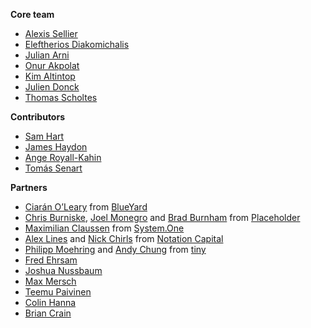**Core team**

* [Alexis Sellier]
* [Eleftherios Diakomichalis]
* [Julian Arni]
* [Onur Akpolat]
* [Kim Altintop]
* [Julien Donck]
* [Thomas Scholtes]

[Alexis Sellier]: http://cloudhead.io
[Eleftherios Diakomichalis]: https://twitter.com/lftherios
[Julian Arni]: https://github.com/jkarni
[Kim Altintop]: https://github.com/kim
[Onur Akpolat]: https://twitter.com/onurakpolat
[Julien Donck]: http://www.juliendonck.com/
[Thomas Scholtes]: https://github.com/geigerzaehler

**Contributors**

* [Sam Hart]
* [James Haydon]
* [Ange Royall-Kahin]
* [Tomás Senart]

[Sam Hart]: http://hxrts.com
[James Haydon]: https://github.com/jameshaydon
[Ange Royall-Kahin]: https://angel.co/ange-royall-kahin
[Tomás Senart]: https://github.com/tsenart

**Partners**

* [Ciarán O’Leary][1] from [BlueYard][2]
* [Chris Burniske][3], [Joel Monegro][4] and [Brad Burnham][5] from [Placeholder][6]
* [Maximilian Claussen][7] from [System.One][8]
* [Alex Lines][9] and [Nick Chirls][10] from [Notation Capital][11]
* [Philipp Moehring][12] and [Andy Chung][13] from [tiny][14]
* [Fred Ehrsam](https://twitter.com/fehrsam)
* [Joshua Nussbaum](https://twitter.com/josh_nussbaum)
* [Max Mersch](https://twitter.com/merschmax_)
* [Teemu Paivinen](https://twitter.com/teempai)
* [Colin Hanna](https://twitter.com/colindhanna)
* [Brian Crain](https://twitter.com/crainbf)

[1]: https://twitter.com/ciaranoleary
[2]: https://ipfs.io/ipfs/QmP6ejVh66ygk5PqMaNGm2XUdLC42LZxAZPsoPY8XeQJg4/
[3]: https://twitter.com/cburniske
[4]: https://twitter.com/jmonegro
[5]: https://twitter.com/bradusv
[6]: https://placeholder.vc
[7]: https://twitter.com/maxclaussen
[8]: http://www.systemone.vc/
[9]: https://twitter.com/alexlines
[10]: https://twitter.com/nchirls
[11]: http://notationcapital.com/
[12]: https://twitter.com/pmoe
[13]: https://twitter.com/andychung
[14]: https://www.tiny.vc/

